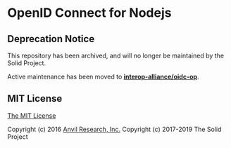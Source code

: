 # OpenID Connect for Nodejs

## Deprecation Notice

This repository has been archived, and will no longer be maintained by the
Solid Project.

Active maintenance has been moved to
**[interop-alliance/oidc-op](https://github.com/interop-alliance/oidc-op)**.

## MIT License

[The MIT License](LICENSE.md)

Copyright (c) 2016 [Anvil Research, Inc.](http://anvil.io)
Copyright (c) 2017-2019 The Solid Project
